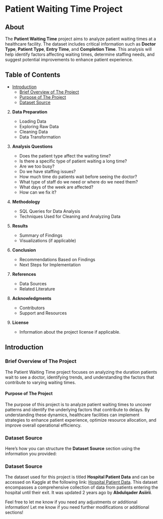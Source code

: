 # Patient Waiting Time Project
## About
The **Patient Waiting Time** project aims to analyze patient waiting times at a healthcare facility. The dataset includes critical information such as **Doctor Type**, **Patient Type**, **Entry Time**, and **Completion Time**. This analysis will help identify factors affecting waiting times, determine staffing needs, and suggest potential improvements to enhance patient experience.

## Table of Contents
- [Introduction](#introduction)
   - [Brief Overview of The Project](#brief-overview-of-thee-project)
   - [Purpose of The Project](#purpose-of-the-project)
   - [Dataset Source](#data-source)

2. **Data Preparation**
   - Loading Data
   - Exploring Raw Data
   - Cleaning Data
   - Data Transformation

3. **Analysis Questions**
   - Does the patient type affect the waiting time?
   - Is there a specific type of patient waiting a long time?
   - Are we too busy?
   - Do we have staffing issues?
   - How much time do patients wait before seeing the doctor?
   - What type of staff do we need or where do we need them?
   - What days of the week are affected?
   - How can we fix it?

4. **Methodology**
   - SQL Queries for Data Analysis
   - Techniques Used for Cleaning and Analyzing Data

5. **Results**
   - Summary of Findings
   - Visualizations (if applicable)

6. **Conclusion**
   - Recommendations Based on Findings
   - Next Steps for Implementation

7. **References**
   - Data Sources
   - Related Literature

8. **Acknowledgments**
   - Contributors
   - Support and Resources
    
9. **License**
   - Information about the project license if applicable.

## Introduction

### Brief Overview of The Project
The Patient Waiting Time project focuses on analyzing the duration patients wait to see a doctor, identifying trends, and understanding the factors that contribute to varying waiting times.

#### Purpose of The Project
The purpose of this project is to analyze patient waiting times to uncover patterns and identify the underlying factors that contribute to delays. By understanding these dynamics, healthcare facilities can implement strategies to enhance patient experience, optimize resource allocation, and improve overall operational efficiency. 

### Dataset Source
Here’s how you can structure the **Dataset Source** section using the information you provided:

### Dataset Source
The dataset used for this project is titled **Hospital Patient Data** and can be accessed on Kaggle at the following link: [Hospital Patient Data](https://www.kaggle.com/datasets/abdulqaderasiirii/hospital-patient-data). This dataset encompasses a comprehensive collection of data from patients entering the hospital until their exit. It was updated 2 years ago by **Abdulqader Asiirii**.

Feel free to let me know if you need any adjustments or additional information!
Let me know if you need further modifications or additional sections!
